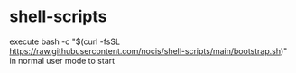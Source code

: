 # shell-scripts

execute bash -c "$(curl -fsSL https://raw.githubusercontent.com/nocis/shell-scripts/main/bootstrap.sh)" in normal user mode to start
